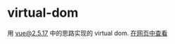 # virtual-dom
用 vue@2.5.17 中的思路实现的 virtual dom.  <a href='https://buppt.github.io/virtual-dom/index.html'>在网页中查看</a>


